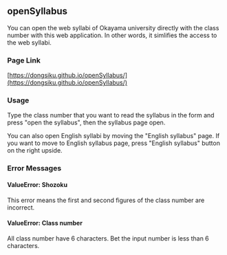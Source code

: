 ## openSyllabus

You can open the web syllabi of Okayama university directly with the class number with this web application. In other words, it simlifies the access to the web syllabi.

### Page Link

[https://dongsiku.github.io/openSyllabus/](https://dongsiku.github.io/openSyllabus/)

### Usage

Type the class number that you want to read the syllabus in the form and press "open the syllabus", then the syllabus page open.

You can also open English syllabi by moving the "English syllabus" page. If you want to move to English syllabus page, press "English syllabus" button on the right upside.

### Error Messages

#### ValueError: Shozoku
This error means the first and second figures of the class number are incorrect.

#### ValueError: Class number
All class number have 6 characters. Bet the input number is less than 6 characters.
